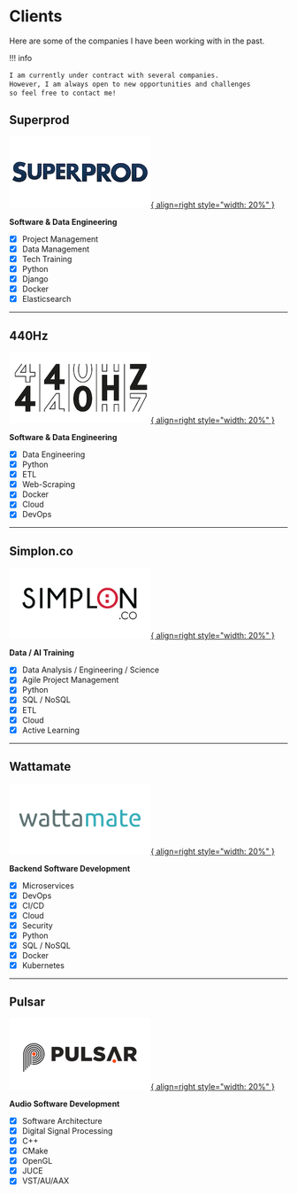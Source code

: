 # Clients

Here are some of the companies I have been working with in the past.

!!! info

    I am currently under contract with several companies.
    However, I am always open to new opportunities and challenges
    so feel free to contact me!

## Superprod

[![Superprod Logo](../static/images/superprod.png){ align=right style="width: 20%" }](https://www.superprod.net "Superprod Website")

**Software & Data Engineering**

- [x] Project Management
- [x] Data Management
- [x] Tech Training
- [x] Python
- [x] Django
- [x] Docker
- [x] Elasticsearch

---

## 440Hz

[![440Hz Logo](../static/images/440hz.png){ align=right style="width: 20%" }](https://weare440.com "440Hz Website")

**Software & Data Engineering**

- [x] Data Engineering
- [x] Python
- [x] ETL
- [x] Web-Scraping
- [x] Docker
- [x] Cloud
- [x] DevOps

---

## Simplon.co

[![Simplon.co Logo](../static/images/simplon.png){ align=right style="width: 20%" }](https://simplon.co "Simplon.co Website")

**Data / AI Training**

- [x] Data Analysis / Engineering / Science
- [x] Agile Project Management
- [x] Python
- [x] SQL / NoSQL
- [x] ETL
- [x] Cloud
- [x] Active Learning

---

## Wattamate

[![Wattamate Logo](../static/images/wattamate.png){ align=right style="width: 20%" }](https://wattamate.com "Wattamate Website")

**Backend Software Development**

- [x] Microservices
- [x] DevOps
- [x] CI/CD
- [x] Cloud
- [x] Security
- [x] Python
- [x] SQL / NoSQL
- [x] Docker
- [x] Kubernetes

---

## Pulsar

[![Pulsar Logo](../static/images/pulsar.png){ align=right style="width: 20%" }](https://pulsar.audio "Pulsar Website")

**Audio Software Development**

- [x] Software Architecture
- [x] Digital Signal Processing
- [x] C++
- [x] CMake
- [x] OpenGL
- [x] JUCE
- [x] VST/AU/AAX
